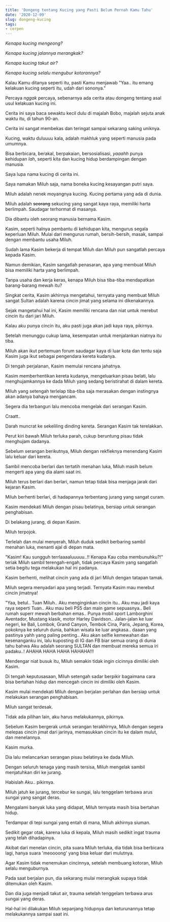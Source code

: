 ```yaml
---
title: 'Dongeng tentang Kucing yang Pasti Belum Pernah Kamu Tahu'
date: '2020-12-09'
slug: dongeng-kucing
tags: 
- cerpen
---
```


*Kenapa kucing mengeong?*

*Kenapa kucing jalannya merangkak?*

*Kenapa kucing takut air?*

*Kenapa kucing selalu mengubur kotorannya?*

Kalau Kamu ditanya seperti itu, pasti Kamu menjawab "Yaa.. itu emang kelakuan kucing seperti itu, udah dari sononya."

Percaya *nggak* percaya, sebenarnya ada cerita atau dongeng tentang asal usul kelakuan kucing ini.

Cerita ini saya baca sewaktu kecil dulu di majalah Bobo, majalah sejuta anak waktu itu, di tahun 90-an.

Cerita ini sangat membekas dan teringat sampai sekarang saking uniknya.

Kucing, waktu duluuuu kala, adalah makhluk yang seperti manusia pada umumnya.

Bisa berbicara, berakal, berpakaian, bersosialisasi, *yaaahh* punya kehidupan *lah*, seperti kita dan kucing hidup berdampingan dengan manusia.

Saya lupa nama kucing di cerita ini.

Saya namakan Miluh saja, nama boneka kucing kesayangan putri saya.

Miluh adalah nenek moyangnya kucing. Kucing pertama yang ada di dunia.

Miluh adalah ~~seorang~~ sekucing yang sangat kaya raya, memiliki harta berlimpah. Saudagar terhormat di masanya.

Dia dibantu oleh seorang manusia bernama Kasim.

Kasim, seperti halnya pembantu di kehidupan kita, mengurus segala keperluan Miluh. Mulai dari mengurus rumah, bersih-bersih, masak, sampai dengan membantu usaha Miluh.

Sudah lama Kasim bekerja di tempat Miluh dan Miluh pun sangatlah percaya kepada Kasim.

Namun demikian, Kasim sangatlah penasaran, apa yang membuat Miluh bisa memiliki harta yang berlimpah.

Tanpa usaha dan kerja keras, kenapa Miluh bisa tiba-tiba mendapatkan barang-barang mewah itu?

Singkat cerita, Kasim akhirnya mengetahui, ternyata yang membuat Miluh sangat Sultan adalah karena cincin jimat yang selama ini dikenakannya.

Sejak mangetahui hal ini, Kasim memiliki rencana dan niat untuk merebut cincin itu dari jari Miluh.

Kalau aku punya cincin itu, aku pasti juga akan jadi kaya raya, pikirnya.

Setelah menunggu cukup lama, kesempatan untuk menjalankan niatnya itu tiba.

Miluh akan ikut pertemuan forum saudagar kaya di luar kota dan tentu saja Kasim juga ikut sebagai pengendara kereta kudanya.

Di tengah perjalanan, Kasim memulai rencana jahatnya.

Kasim memberhentikan kereta kudanya, mengeluarkan pisau belati, lalu menghujamkannya ke dada Miluh yang sedang beristirahat di dalam kereta.

Miluh yang setengah terlelap tiba-tiba saja merasakan dengan instingnya akan adanya bahaya mengancam.

Segera dia terbangun lalu mencoba mengelak dari serangan Kasim. 

Craatt..

Darah muncrat ke sekeliling dinding kereta. Serangan Kasim tak terelakkan.

Perut kiri bawah Miluh terluka parah, cukup beruntung pisau tidak menghujam dadanya.

Sebelum serangan berikutnya, Miluh dengan rekfleknya menendang Kasim lalu keluar dari kereta.

Sambil mencoba berlari dan tertatih menahan luka, Miluh masih belum mengerti apa yang dia alami saat ini.

Miluh terus berlari dan berlari, namun tetap tidak bisa menjaga jarak dari kejaran Kasim.

Miluh berhenti berlari, di hadapannya terbentang jurang yang sangat curam.

Kasim mendekati Miluh dengan pisau belatinya, bersiap untuk serangan penghabisan.

Di belakang jurang, di depan Kasim.

Miluh terpojok.

Terlelah dan mulai menyerah, Miluh duduk sedikit berbaring sambil menahan luka, menanti ajal di depan mata.

"Kasim! Kau sungguh terrlaaaaluuuuu..!! Kenapa Kau coba membunuhku?!" teriak Miluh sambil terengah-engah, tidak percaya Kasim yang sangatlah setia begitu tega melakukan hal ini padanya.

Kasim berhenti, melihat cincin yang ada di jari Miluh dengan tatapan tamak.

Miluh segera menyadari apa yang terjadi. Ternyata Kasim mau merebut cincin jimatnya!

"Yaa, betul.. Tuan Miluh.. Aku menginginkan cincin itu.. Aku mau jadi kaya raya seperti Tuan.. Aku mau beli PS5 dan main game sepuasnya.. Beli rumah superr mewah berbahan emas.. Punya mobil sport Lamborghini Aventador, Mustang klasik, motor Harley Davidson.. Jalan-jalan ke luar negeri, ke Bali, Lombok, Grand Canyon, Tembok Cina, Paris, Jepang, Korea, pokoknya ke seluruh dunia, bahkan wisata ke luar angkasa.. daaan yang pastinya yahh yang paling penting.. Aku akan selfie kemewahan dan kesenanganku ini, lalu kuposting di IG dan FB biar semua orang di dunia tahu bahwa Aku adalah seorang SULTAN dan membuat mereka semua iri padaku..! AHAHA HAHA HAHA HAHAHA!!!

Mendengar niat busuk itu, Miluh semakin tidak ingin cicinnya dimiliki oleh Kasim.

Di tengah keputusasaan, Miluh setengah sadar berpikir bagaimana cara bisa bertahan hidup dan mencegah cincin ini dimiliki oleh Kasim.

Kasim mulai mendekati Miluh dengan berjalan perlahan dan bersiap untuk melakukan serangan penghabisan.

Miluh sangat terdesak. 

Tidak ada pilihan lain, aku harus melakukannya, pikirnya.

Sebelum Kasim bergerak untuk serangan terakhirnya, Miluh dengan segera melepas cincin jimat dari jarinya, memasukkan cincin itu ke dalam mulut, dan menelannya.

Kasim murka.

Dia lalu melancarkan serangan pisau belatinya ke dada Miluh.

Dengan seluruh tenaga yang masih tersisa, Miluh mengelak sambil menjatuhkan diri ke jurang.

Habislah Aku.. pikirnya.

Miluh jatuh ke jurang, tercebur ke sungai, lalu tenggelam terbawa arus sungai yang sangat deras.

Mengalami banyak luka yang didapat, Miluh ternyata masih bisa bertahan hidup.

Terdampar di tepi sungai yang entah di mana, Miluh akhirnya siuman.

Sedikit gegar otak, karena luka di kepala, Miluh masih sedikit ingat trauma yang telah dihadapinya.

Akibat dari menelan cincin, pita suara Miluh terluka, dia tidak bisa berbicara lagi, hanya suara 'meoooong' yang bisa keluar dari mulutnya.

Agar Kasim tidak menemukan cincinnya, setelah membuang kotoran, Miluh selalu menguburnya.

Pada saat berjalan pun, dia sekarang mulai merangkak supaya tidak ditemukan oleh Kasim.

Dan dia juga menjadi takut air, trauma setelah tenggelam terbawa arus sungai yang deras.

Hal-hal ini dilakukan Miluh sepanjang hidupnya dan keturunannya tetap melakukannya sampai saat ini.
